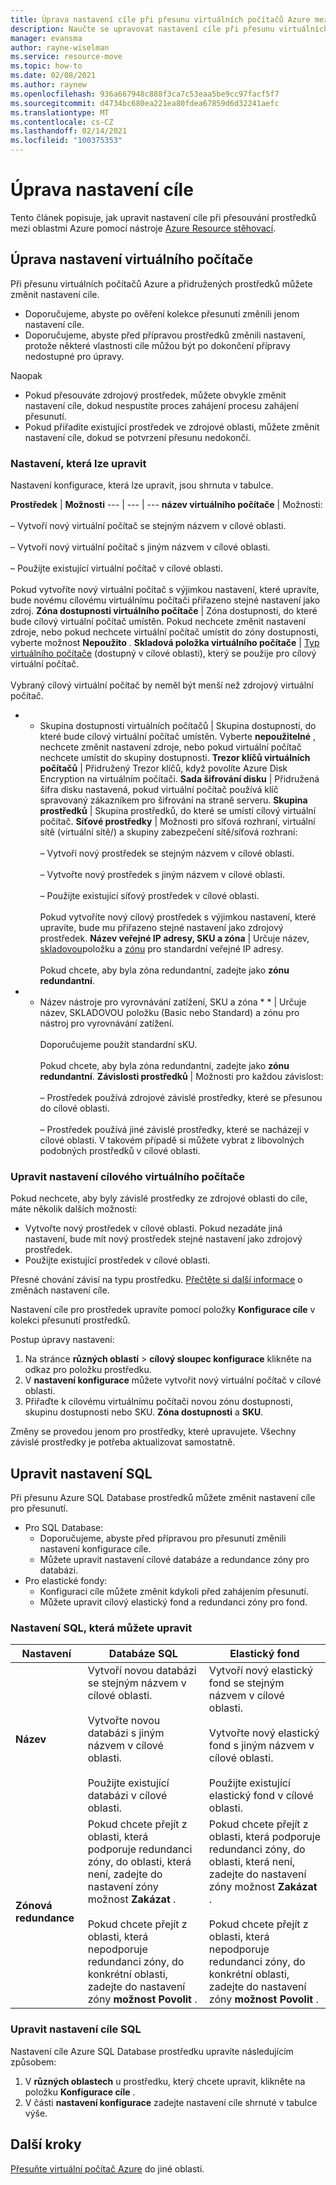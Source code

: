 ```yaml
---
title: Úprava nastavení cíle při přesunu virtuálních počítačů Azure mezi oblastmi pomocí Azure Resource stěhovací
description: Naučte se upravovat nastavení cíle při přesunu virtuálních počítačů Azure mezi oblastmi pomocí Azure Resource stěhovací.
manager: evansma
author: rayne-wiselman
ms.service: resource-move
ms.topic: how-to
ms.date: 02/08/2021
ms.author: raynew
ms.openlocfilehash: 936a667948c888f3ca7c53eaa5be9cc97facf5f7
ms.sourcegitcommit: d4734bc680ea221ea80fdea67859d6d32241aefc
ms.translationtype: MT
ms.contentlocale: cs-CZ
ms.lasthandoff: 02/14/2021
ms.locfileid: "100375353"
---
```

# <a name="modify-destination-settings"></a>Úprava nastavení cíle

Tento článek popisuje, jak upravit nastavení cíle při přesouvání prostředků mezi oblastmi Azure pomocí nástroje [Azure Resource stěhovací](overview.md).


## <a name="modify-vm-settings"></a>Úprava nastavení virtuálního počítače

Při přesunu virtuálních počítačů Azure a přidružených prostředků můžete změnit nastavení cíle. 

- Doporučujeme, abyste po ověření kolekce přesunutí změnili jenom nastavení cíle.
- Doporučujeme, abyste před přípravou prostředků změnili nastavení, protože některé vlastnosti cíle můžou být po dokončení přípravy nedostupné pro úpravy.

Naopak
- Pokud přesouváte zdrojový prostředek, můžete obvykle změnit nastavení cíle, dokud nespustíte proces zahájení procesu zahájení přesunutí.
- Pokud přiřadíte existující prostředek ve zdrojové oblasti, můžete změnit nastavení cíle, dokud se potvrzení přesunu nedokončí.

### <a name="settings-you-can-modify"></a>Nastavení, která lze upravit

Nastavení konfigurace, která lze upravit, jsou shrnuta v tabulce.

**Prostředek** | **Možnosti** 
--- | --- | --- 
**název virtuálního počítače** | Možnosti:<br/><br/> – Vytvoří nový virtuální počítač se stejným názvem v cílové oblasti.<br/><br/> – Vytvoří nový virtuální počítač s jiným názvem v cílové oblasti.<br/><br/> – Použijte existující virtuální počítač v cílové oblasti.<br/><br/> Pokud vytvoříte nový virtuální počítač s výjimkou nastavení, které upravíte, bude novému cílovému virtuálnímu počítači přiřazeno stejné nastavení jako zdroj.
**Zóna dostupnosti virtuálního počítače** | Zóna dostupnosti, do které bude cílový virtuální počítač umístěn. Pokud nechcete změnit nastavení zdroje, nebo pokud nechcete virtuální počítač umístit do zóny dostupnosti, vyberte možnost **Nepoužito** .
**Skladová položka virtuálního počítače** | [Typ virtuálního počítače](https://azure.microsoft.com/pricing/details/virtual-machines/series/) (dostupný v cílové oblasti), který se použije pro cílový virtuální počítač.<br/><br/> Vybraný cílový virtuální počítač by neměl být menší než zdrojový virtuální počítač.
* * Skupina dostupnosti virtuálních počítačů | Skupina dostupnosti, do které bude cílový virtuální počítač umístěn. Vyberte **nepoužitelné**  , nechcete změnit nastavení zdroje, nebo pokud virtuální počítač nechcete umístit do skupiny dostupnosti.
**Trezor klíčů virtuálních počítačů** | Přidružený Trezor klíčů, když povolíte Azure Disk Encryption na virtuálním počítači.
**Sada šifrování disku** | Přidružená šifra disku nastavená, pokud virtuální počítač používá klíč spravovaný zákazníkem pro šifrování na straně serveru.
**Skupina prostředků** | Skupina prostředků, do které se umístí cílový virtuální počítač.
**Síťové prostředky** | Možnosti pro síťová rozhraní, virtuální sítě (virtuální sítě/) a skupiny zabezpečení sítě/síťová rozhraní:<br/><br/> – Vytvoří nový prostředek se stejným názvem v cílové oblasti.<br/><br/> – Vytvořte nový prostředek s jiným názvem v cílové oblasti.<br/><br/> – Použijte existující síťový prostředek v cílové oblasti.<br/><br/> Pokud vytvoříte nový cílový prostředek s výjimkou nastavení, které upravíte, bude mu přiřazeno stejné nastavení jako zdrojový prostředek.
**Název veřejné IP adresy, SKU a zóna** | Určuje název, [skladovou](../virtual-network/public-ip-addresses.md#sku)položku a [zónu](../virtual-network/public-ip-addresses.md#standard) pro standardní veřejné IP adresy.<br/><br/> Pokud chcete, aby byla zóna redundantní, zadejte jako **zónu redundantní**.
* * Název nástroje pro vyrovnávání zatížení, SKU a zóna * * | Určuje název, SKLADOVOU položku (Basic nebo Standard) a zónu pro nástroj pro vyrovnávání zatížení.<br/><br/> Doporučujeme použít standardní sKU.<br/><br/> Pokud chcete, aby byla zóna redundantní, zadejte jako **zónu redundantní**.
**Závislosti prostředků** | Možnosti pro každou závislost:<br/><br/>– Prostředek používá zdrojové závislé prostředky, které se přesunou do cílové oblasti.<br/><br/> – Prostředek používá jiné závislé prostředky, které se nacházejí v cílové oblasti. V takovém případě si můžete vybrat z libovolných podobných prostředků v cílové oblasti.

### <a name="edit-vm-destination-settings"></a>Upravit nastavení cílového virtuálního počítače

Pokud nechcete, aby byly závislé prostředky ze zdrojové oblasti do cíle, máte několik dalších možností:

- Vytvořte nový prostředek v cílové oblasti. Pokud nezadáte jiná nastavení, bude mít nový prostředek stejné nastavení jako zdrojový prostředek.
- Použijte existující prostředek v cílové oblasti.

Přesné chování závisí na typu prostředku. [Přečtěte si další informace](modify-target-settings.md) o změnách nastavení cíle.

Nastavení cíle pro prostředek upravíte pomocí položky **Konfigurace cíle** v kolekci přesunutí prostředků. 

Postup úpravy nastavení: 

1. Na stránce **různých oblastí** > **cílový sloupec konfigurace** klikněte na odkaz pro položku prostředku.
2. V **nastavení konfigurace** můžete vytvořit nový virtuální počítač v cílové oblasti.
3. Přiřaďte k cílovému virtuálnímu počítači novou zónu dostupnosti, skupinu dostupnosti nebo SKU. **Zóna dostupnosti** a **SKU**.

Změny se provedou jenom pro prostředky, které upravujete. Všechny závislé prostředky je potřeba aktualizovat samostatně.


## <a name="modify-sql-settings"></a>Upravit nastavení SQL

Při přesunu Azure SQL Database prostředků můžete změnit nastavení cíle pro přesunutí. 

- Pro SQL Database:
    - Doporučujeme, abyste před přípravou pro přesunutí změnili nastavení konfigurace cíle.
    - Můžete upravit nastavení cílové databáze a redundance zóny pro databázi.
- Pro elastické fondy:
    -  Konfiguraci cíle můžete změnit kdykoli před zahájením přesunutí.
    - Můžete upravit cílový elastický fond a redundanci zóny pro fond. 

### <a name="sql-settings-you-can-modify"></a>Nastavení SQL, která můžete upravit

**Nastavení** | **Databáze SQL** | **Elastický fond**
--- | --- | ---
**Název** | Vytvoří novou databázi se stejným názvem v cílové oblasti.<br/><br/> Vytvořte novou databázi s jiným názvem v cílové oblasti.<br/><br/> Použijte existující databázi v cílové oblasti. | Vytvoří nový elastický fond se stejným názvem v cílové oblasti.<br/><br/> Vytvořte nový elastický fond s jiným názvem v cílové oblasti.<br/><br/> Použijte existující elastický fond v cílové oblasti.
**Zónová redundance** | Pokud chcete přejít z oblasti, která podporuje redundanci zóny, do oblasti, která není, zadejte do nastavení zóny možnost **Zakázat** .<br/><br/> Pokud chcete přejít z oblasti, která nepodporuje redundanci zóny, do konkrétní oblasti, zadejte do nastavení zóny **možnost Povolit** . | Pokud chcete přejít z oblasti, která podporuje redundanci zóny, do oblasti, která není, zadejte do nastavení zóny možnost **Zakázat** .<br/><br/> Pokud chcete přejít z oblasti, která nepodporuje redundanci zóny, do konkrétní oblasti, zadejte do nastavení zóny **možnost Povolit** .

### <a name="edit-sql-destination-settings"></a>Upravit nastavení cíle SQL

Nastavení cíle Azure SQL Database prostředku upravíte následujícím způsobem: 

1. V **různých oblastech** u prostředku, který chcete upravit, klikněte na položku **Konfigurace cíle** .
2. V části **nastavení konfigurace** zadejte nastavení cíle shrnuté v tabulce výše.

## <a name="next-steps"></a>Další kroky

[Přesuňte virtuální počítač Azure](tutorial-move-region-virtual-machines.md) do jiné oblasti.

